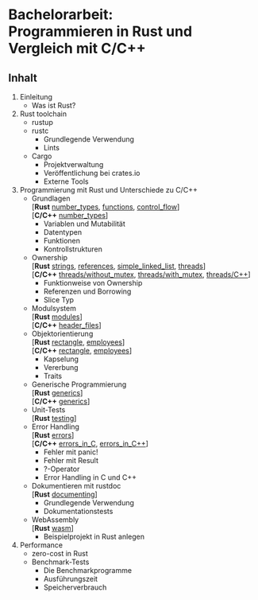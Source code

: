 # Bachelorarbeit:<br/>Programmieren in Rust und Vergleich mit C/C++

## Inhalt
1. Einleitung
    - Was ist Rust?
2. Rust toolchain
    - rustup
    - rustc
        - Grundlegende Verwendung
        - Lints
    - Cargo
        - Projektverwaltung
        - Veröffentlichung bei crates.io
        - Externe Tools
3. Programmierung mit Rust und Unterschiede zu C/C++
    - Grundlagen<br/>
    \[**Rust** [number_types](https://github.com/vijark/rust-lang-thesis-ba/blob/master/code/Rust/number_types/src/main.rs),
    [functions](https://github.com/vijark/rust-lang-thesis-ba/blob/master/code/Rust/functions/src/main.rs),
    [control_flow](https://github.com/vijark/rust-lang-thesis-ba/blob/master/code/Rust/control_flow/src/main.rs)\]<br/>
    \[**C/C++** [number_types](https://github.com/vijark/rust-lang-thesis-ba/blob/master/code/C_C%2B%2B/number_types/main.c)\]
        - Variablen und Mu­ta­bi­li­tät
        - Datentypen
        - Funktionen
        - Kontrollstrukturen
    - Ownership<br/>
    \[**Rust** [strings](https://github.com/vijark/rust-lang-thesis-ba/blob/master/code/Rust/strings/src/main.rs),
    [references](https://github.com/vijark/rust-lang-thesis-ba/blob/master/code/Rust/references/src/main.rs),
    [simple_linked_list](https://github.com/vijark/rust-lang-thesis-ba/blob/master/code/Rust/simple_linked_list/src/lib.rs),
    [threads](https://github.com/vijark/rust-lang-thesis-ba/blob/master/code/Rust/threads/src/main.rs)\]<br/>
    \[**C/C++** [threads/without_mutex](https://github.com/vijark/rust-lang-thesis-ba/blob/master/code/C_C%2B%2B/threads/without_mutex/main.c),
    [threads/with_mutex](https://github.com/vijark/rust-lang-thesis-ba/blob/master/code/C_C%2B%2B/threads/with_mutex/main.c),
    [threads/C++](https://github.com/vijark/rust-lang-thesis-ba/blob/master/code/C_C%2B%2B/threads/C%2B%2B/main.cpp)\]
        - Funktionweise von Ownership
        - Referenzen und Borrowing
        - Slice Typ
    - Modulsystem<br/>
    \[**Rust** [modules](https://github.com/vijark/rust-lang-thesis-ba/tree/master/code/Rust/modules/src)\]<br/>
    \[**C/C++** [header_files](https://github.com/vijark/rust-lang-thesis-ba/tree/master/code/C_C%2B%2B/header_files)\]
    - Objektorientierung<br/>
    \[**Rust** [rectangle](https://github.com/vijark/rust-lang-thesis-ba/blob/master/code/Rust/rectangle/src/main.rs),
    [employees](https://github.com/vijark/rust-lang-thesis-ba/blob/master/code/Rust/employees/src/main.rs)\]<br/>
    \[**C/C++** [rectangle](https://github.com/vijark/rust-lang-thesis-ba/blob/master/code/C_C%2B%2B/rectangle/main.cpp),
    [employees](https://github.com/vijark/rust-lang-thesis-ba/blob/master/code/C_C%2B%2B/employees/main.cpp)\]
        - Kapselung
        - Vererbung
        - Traits
    - Generische Programmierung<br/>
    \[**Rust** [generics](https://github.com/vijark/rust-lang-thesis-ba/blob/master/code/Rust/generics/src/main.rs)\]<br/>
    \[**C/C++** [generics](https://github.com/vijark/rust-lang-thesis-ba/blob/master/code/C_C%2B%2B/generics/main.cpp)\]
    - Unit-Tests<br/>
    \[**Rust** [testing](https://github.com/vijark/rust-lang-thesis-ba/blob/master/code/Rust/testing/src/main.rs)\]
    - Error Handling<br/>
    \[**Rust** [errors](https://github.com/vijark/rust-lang-thesis-ba/blob/master/code/Rust/errors/src/main.rs)\]<br/>
    \[**C/C++** [errors_in_C](https://github.com/vijark/rust-lang-thesis-ba/blob/master/code/C_C%2B%2B/errors_in_C/main.c),
    [errors_in_C++](https://github.com/vijark/rust-lang-thesis-ba/blob/master/code/C_C%2B%2B/errors_in_C%2B%2B/main.cpp)\]
        - Fehler mit panic!
        - Fehler mit Result
        - ?-Operator
        - Error Handling in C und C++
    - Dokumentieren mit rustdoc<br/>
    \[**Rust** [documenting](https://github.com/vijark/rust-lang-thesis-ba/blob/master/code/Rust/documenting/src/lib.rs)\]
        - Grundlegende Verwendung
        - Dokumentationstests
    - WebAssembly<br/>
    \[**Rust** [wasm](https://github.com/vijark/rust-lang-thesis-ba/tree/master/code/Rust/wasm)\]
        - Beispielprojekt in Rust anlegen
4. Performance
    - zero-cost in Rust
    - Benchmark-Tests
        - Die Benchmarkprogramme
        - Ausführungszeit
        - Speicherverbrauch
